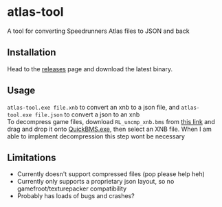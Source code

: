 # atlas-tool
A tool for converting Speedrunners Atlas files to JSON and back

## Installation
Head to the [releases](https://github.com/commentsr/atlas-tool/releases) page and download the latest binary.

## Usage
```atlas-tool.exe file.xnb``` to convert an xnb to a json file, and ```atlas-tool.exe file.json``` to convert a json to an xnb  
To decompress game files, download ```RL_uncmp_xnb.bms``` from [this link](https://forum.xentax.com/viewtopic.php?f=32&t=10855) and drag and drop it onto [QuickBMS.exe](https://aluigi.altervista.org/quickbms.htm), then select an XNB file. When I am able to implement decompression this step wont be necessary

## Limitations
- Currently doesn't support compressed files (pop please help heh)
- Currently only supports a proprietary json layout, so no gamefroot/texturepacker compatibility
- Probably has loads of bugs and crashes?
